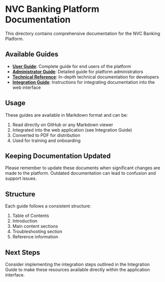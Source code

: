 # NVC Banking Platform Documentation

This directory contains comprehensive documentation for the NVC Banking Platform.

## Available Guides

- **[User Guide](user_guide.md)**: Complete guide for end users of the platform
- **[Administrator Guide](admin_guide.md)**: Detailed guide for platform administrators
- **[Technical Reference](technical_reference.md)**: In-depth technical documentation for developers
- **[Integration Guide](integration_guide.md)**: Instructions for integrating documentation into the web interface

## Usage

These guides are available in Markdown format and can be:

1. Read directly on GitHub or any Markdown viewer
2. Integrated into the web application (see Integration Guide)
3. Converted to PDF for distribution
4. Used for training and onboarding

## Keeping Documentation Updated

Please remember to update these documents when significant changes are made to the platform. Outdated documentation can lead to confusion and support issues.

## Structure

Each guide follows a consistent structure:

1. Table of Contents
2. Introduction
3. Main content sections
4. Troubleshooting section
5. Reference information

## Next Steps

Consider implementing the integration steps outlined in the Integration Guide to make these resources available directly within the application interface.